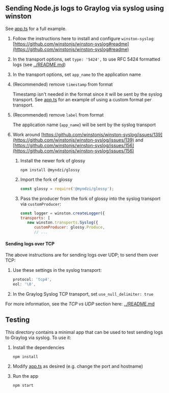 ## Sending Node.js logs to Graylog via syslog using winston

See [app.ts](app.ts) for a full example.

1. Follow the instructions here to install and configure `winston-syslog`: [https://github.com/winstonjs/winston-syslog#readme](https://github.com/winstonjs/winston-syslog#readme)

1. In the transport options, set `type: '5424',` to use RFC 5424 formatted logs (see [../README.md](../README.md))

1. In the transport options, set `app_name` to the application name

1. (Recommended) remove `timestamp` from format

   Timestamp isn't needed in the format since it will be sent by the syslog transport. See [app.ts](app.ts) for an example of using a custom format per transport.

1. (Recommended) remove `label` from format

   The application name (`app_name`) will be sent by the syslog transport

1. Work around [https://github.com/winstonjs/winston-syslog/issues/139](https://github.com/winstonjs/winston-syslog/issues/139) and [https://github.com/winstonjs/winston-syslog/issues/156](https://github.com/winstonjs/winston-syslog/issues/156)

   1. Install the newer fork of glossy

      ```
      npm install @myndzi/glossy
      ```

   1. Import the fork of glossy

      ```javascript
      const glossy = require('@myndzi/glossy');
      ```

   1. Pass the producer from the fork of glossy into the syslog transport via `customProducer`:

      ```javascript
      const logger = winston.createLogger({
      transports: [
         new winston.transports.Syslog({
            customProducer: glossy.Produce,
            // ...
      ```

#### Sending logs over TCP

The above instructions are for sending logs over UDP; to send them over TCP:

1. Use these settings in the syslog transport:

   ```javascript
   protocol: 'tcp4',
   eol: '\0',
   ```

1. In the Graylog Syslog TCP transport, set `use_null_delimiter: true`

For more information, see the _TCP vs UDP_ section here: [../README.md](../README.md)

## Testing

This directory contains a minimal app that can be used to test sending logs to Graylog via syslog. To use
it:

1. Install the dependencies

   ```
   npm install
   ```

1. Modify [app.ts](app.ts) as desired (e.g. change the port and hostname)

1. Run the app

   ```
   npm start
   ```

